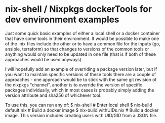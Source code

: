 # nix-shell / Nixpkgs dockerTools for dev environment examples

Just some quick basic examples of either a local shell or a docker container that have some tools in their environment. It would be possible to make one of the .nix files include the other or to have a common file for the inputs (go, ansible, terraform) so that changes to versions of the common tools or anything would only need to be updated in one file (that is if both of these approaches would be used anyways).

I will hopefully add an example of overriding a package version later, but If you want to maintain specific versions of these tools there are a couple of approaches - one approach would be to stick with the same git revision of the nixpkgs "channel", another is to override the version of specific packages individually, which in most cases is probably simply adding the version attribute and sha256 of whichever tool.

To use this, you can run any of:
$ nix-shell # Enter local shell
$ nix-build default.nix # Build a docker image
$ nix-build withUIDs.nix # Build a docker image. This version includes creating users with UID/GID from a JSON file.
